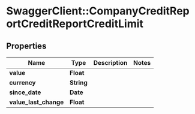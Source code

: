 # SwaggerClient::CompanyCreditReportCreditReportCreditLimit

## Properties
Name | Type | Description | Notes
------------ | ------------- | ------------- | -------------
**value** | **Float** |  | 
**currency** | **String** |  | 
**since_date** | **Date** |  | 
**value_last_change** | **Float** |  | 


